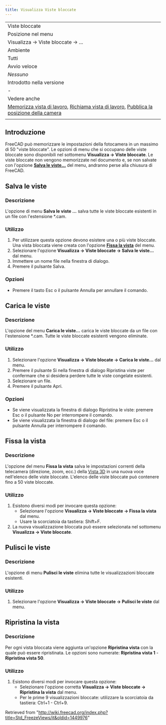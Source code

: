 ```yaml
---
title: Visualizza Viste bloccate
---
```


|                                                                                                                                                                                                                                                               |
| ------------------------------------------------------------------------------------------------------------------------------------------------------------------------------------------------------------------------------------------------------------- |
| Viste bloccate                                                                                                                                                                                                                                                |
| Posizione nel menu                                                                                                                                                                                                                                            |
| Visualizza → Viste bloccate → ...                                                                                                                                                                                                                             |
| Ambiente                                                                                                                                                                                                                                                      |
| Tutti                                                                                                                                                                                                                                                         |
| Avvio veloce                                                                                                                                                                                                                                                  |
| _Nessuno_                                                                                                                                                                                                                                                     |
| Introdotto nella versione                                                                                                                                                                                                                                     |
| -                                                                                                                                                                                                                                                             |
| Vedere anche                                                                                                                                                                                                                                                  |
| [Memorizza vista di lavoro](/Std_StoreWorkingView/it "Std StoreWorkingView/it"), [Richiama vista di lavoro](/Std_RecallWorkingView/it "Std RecallWorkingView/it"), [Pubblica la posizione della camera](/Std_ViewIvIssueCamPos/it "Std ViewIvIssueCamPos/it") |
|                                                                                                                                                                                                                                                               |

## Introduzione

FreeCAD può memorizzare le impostazioni della fotocamera in un massimo di 50 "viste bloccate". Le opzioni di menu che si occupano delle viste bloccate sono disponibili nel sottomenu **Visualizza → Viste bloccate**. Le viste bloccate non vengono memorizzate nel documento e, se non salvate con l'opzione **[Salva le viste...](#Salva_le_viste...)** del menu, andranno perse alla chiusura di FreeCAD.

## Salva le viste

### Descrizione

L'opzione di menu **Salva le viste ...** salva tutte le viste bloccate esistenti in un file con l'estensione \*.cam.

### Utilizzo

1. Per utilizzare questa opzione devono esistere una o più viste bloccate. Una vista bloccata viene creata con l'opzione **[Fissa la vista](#Fissa_la_vista)** del menu.
2. Selezionare l'opzione **Visualizza → Viste bloccate → Salva le viste...** dal menu.
3. Immettere un nome file nella finestra di dialogo.
4. Premere il pulsante Salva.

### Opzioni

- Premere il tasto Esc o il pulsante Annulla per annullare il comando.

## Carica le viste

### Descrizione

L'opzione del menu **Carica le viste...** carica le viste bloccate da un file con l'estensione \*.cam. Tutte le viste bloccate esistenti vengono eliminate.

### Utilizzo

1. Selezionare l'opzione **Visualizza → Viste blocate → Carica le viste...** dal menu.
2. Premere il pulsante Si nella finestra di dialogo Ripristina viste per confermare che si desidera perdere tutte le viste congelate esistenti.
3. Selezionare un file.
4. Premere il pulsante Apri.

### Opzioni

- Se viene visualizzata la finestra di dialogo Ripristina le viste: premere Esc o il pulsante No per interrompere il comando.
- Se viene visualizzata la finestra di dialogo del file: premere Esc o il pulsante Annulla per interrompere il comando.

## Fissa la vista

### Descrizione

L'opzione del menu **Fissa la vista** salva le impostazioni correnti della telecamera (direzione, zoom, ecc.) della [Vista 3D](/3D_view/it "3D view/it") in una nuova voce nell'elenco delle viste bloccate. L'elenco delle viste bloccate può contenere fino a 50 viste bloccate.

### Utilizzo

1. Esistono diversi modi per invocare questa opzione:
   - Selezionare l'opzione **Visualizza → Viste bloccate → Fissa la vista** dal menu.
   - Usare la scorciatoia da tastiera: Shift+F.
2. La nuova visualizzazione bloccata può essere selezionata nel sottomenu **Visualizza → Viste bloccate**.

## Pulisci le viste

### Descrizione

L'opzione di menu **Pulisci le viste** elimina tutte le visualizzazioni bloccate esistenti.

### Utilizzo

1. Selezionare l'opzione **Visualizza → Viste bloccate → Pulisci le viste** dal menu.

## Ripristina la vista

### Descrizione

Per ogni vista bloccata viene aggiunta un'opzione **Ripristina vista** con la quale può essere ripristinata. Le opzioni sono numerate: **Ripristina vista 1** - **Ripristina vista 50**.

### Utilizzo

1. Esistono diversi modi per invocare questa opzione:
   - Selezionare l'opzione corretta **Visualizza → Viste bloccate → Ripristina la vista** dal menu.
   - Per le prime 9 visualizzazioni bloccate: utilizzare la scorciatoia da tastiera: Ctrl+1 - Ctrl+9.

Retrieved from "<http://wiki.freecad.org/index.php?title=Std_FreezeViews/it&oldid=1449976>"
